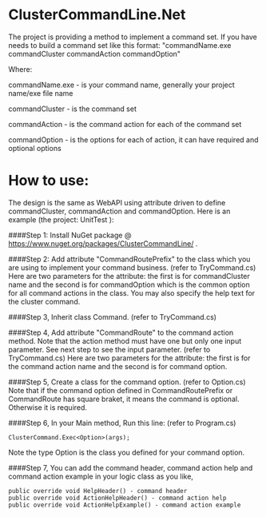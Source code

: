# ClusterCommandLine.Net
The project is providing a method to implement a command set.
If you have needs to build a command set like this format:
"commandName.exe commandCluster commandAction commandOption"

Where:

commandName.exe - is your command name, generally your project name/exe file name

commandCluster - is the command set

commandAction - is the command action for each of the command set

commandOption - is the options for each of action, it can have required and optional options

# How to use:
The design is the same as WebAPI using attribute driven to define commandCluster, commandAction and commandOption. Here is an example (the project: UnitTest ):

####Step 1: Install NuGet package @ https://www.nuget.org/packages/ClusterCommandLine/ .

####Step 2: Add attribute "CommandRoutePrefix" to the class which you are using to implement your command business. (refer to TryCommand.cs)
   Here are two parameters for the attribute: the first is for commandCluster name and the second is for commandOption which is the common option for all command actions in the class.
        You may also specify the help text for the cluster command.
        
####Step 3, Inherit class Command. (refer to TryCommand.cs)

####Step 4, Add attribute "CommandRoute" to the command action method. Note that the action method must have one but only one input parameter. See next step to see the input parameter. (refer to TryCommand.cs)
  Here are two parameters for the attribute: the first is for the command action name and the second is for command option.
        
####Step 5, Create a class for the command option. (refer to Option.cs)
  Note that if the command option defined in CommandRoutePrefix or CommandRoute has square braket, it means the command is optional. Otherwise it is required.
        
####Step 6, In your Main method, Run this line: (refer to Program.cs)
```
ClusterCommand.Exec<Option>(args);
```
  Note the type Option is the class you defined for your command option.
  
####Step 7, You can add the command header, command action help and command action example in your logic class as you like,
```
public override void HelpHeader() - command header
public override void ActionHelpHeader() - command action help
public override void ActionHelpExample() - command action example
```
